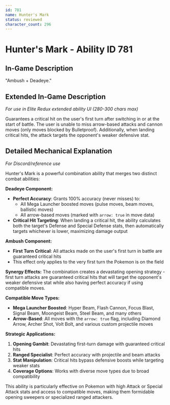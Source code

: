 ```yaml
---
id: 781
name: Hunter's Mark
status: reviewed
character_count: 296
---
```


# Hunter's Mark - Ability ID 781

## In-Game Description
"Ambush + Deadeye."

## Extended In-Game Description
*For use in Elite Redux extended ability UI (280-300 chars max)*

Guarantees a critical hit on the user's first turn after switching in or at the start of battle. The user is unable to miss arrow-based attacks and cannon moves (only moves blocked by Bulletproof). Additionally, when landing critical hits, the attack targets the opponent's weaker defensive stat.

## Detailed Mechanical Explanation
*For Discord/reference use*

Hunter's Mark is a powerful combination ability that merges two distinct combat abilities:

**Deadeye Component:**
- **Perfect Accuracy**: Grants 100% accuracy (never misses) to:
  - All Mega Launcher boosted moves (pulse moves, beam moves, ballistic moves)
  - All arrow-based moves (marked with `arrow: true` in move data)
- **Critical Hit Targeting**: When landing a critical hit, the ability calculates both the target's Defense and Special Defense stats, then automatically targets whichever is lower, maximizing damage output

**Ambush Component:**
- **First Turn Critical**: All attacks made on the user's first turn in battle are guaranteed critical hits
- This effect only applies to the very first turn the Pokemon is on the field

**Synergy Effects:**
The combination creates a devastating opening strategy - first turn attacks are guaranteed critical hits that will target the opponent's weaker defensive stat while also having perfect accuracy if using compatible moves.

**Compatible Move Types:**
- **Mega Launcher Boosted**: Hyper Beam, Flash Cannon, Focus Blast, Signal Beam, Moongeist Beam, Steel Beam, and many others
- **Arrow-Based**: All moves with the `arrow: true` flag, including Diamond Arrow, Archer Shot, Volt Bolt, and various custom projectile moves

**Strategic Applications:**
1. **Opening Gambit**: Devastating first-turn damage with guaranteed critical hits
2. **Ranged Specialist**: Perfect accuracy with projectile and beam attacks
3. **Stat Manipulation**: Critical hits bypass defensive boosts while targeting weaker stats
4. **Coverage Options**: Works with diverse move types due to broad compatibility

This ability is particularly effective on Pokemon with high Attack or Special Attack stats and access to compatible moves, making them formidable opening sweepers or specialized ranged attackers.